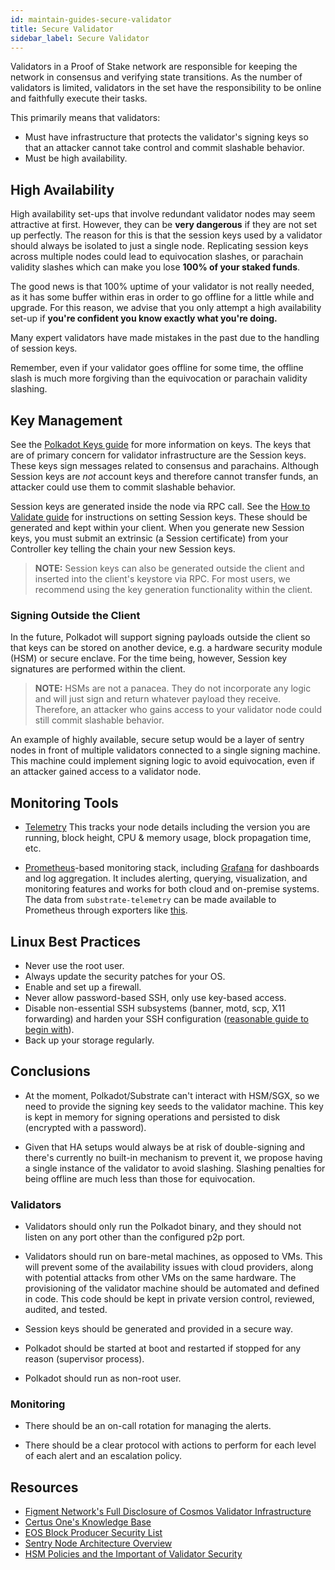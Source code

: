 ```yaml
---
id: maintain-guides-secure-validator
title: Secure Validator
sidebar_label: Secure Validator
---
```


Validators in a Proof of Stake network are responsible for keeping the network in consensus and
verifying state transitions. As the number of validators is limited, validators in the set have the
responsibility to be online and faithfully execute their tasks.

This primarily means that validators:

- Must have infrastructure that protects the validator's signing keys so that an attacker cannot
  take control and commit slashable behavior.
- Must be high availability.

## High Availability

High availability set-ups that involve redundant validator nodes may seem attractive at first.
However, they can be **very dangerous** if they are not set up perfectly. The reason for this is
that the session keys used by a validator should always be isolated to just a single node.
Replicating session keys across multiple nodes could lead to equivocation slashes, or parachain 
validity slashes which can make you lose **100% of your staked funds**.

The good news is that 100% uptime of your validator is not really needed, as it has some buffer
within eras in order to go offline for a little while and upgrade. For this reason, we advise that
you only attempt a high availability set-up if **you're confident you know exactly what you're doing.**

Many expert validators have made mistakes in the past due to the handling of session keys.

Remember, even if your validator goes offline for some time, the offline slash is much more 
forgiving than the equivocation or parachain validity slashing.

## Key Management

See the [Polkadot Keys guide](https://wiki.polkadot.network/en/latest/polkadot/learn/keys/) for more
information on keys. The keys that are of primary concern for validator infrastructure are the
Session keys. These keys sign messages related to consensus and parachains. Although Session keys
are _not_ account keys and therefore cannot transfer funds, an attacker could use them to commit
slashable behavior.

Session keys are generated inside the node via RPC call. See the
[How to Validate guide](maintain-guides-how-to-validate-polkadot#set-session-keys)
for instructions on setting Session keys. These should be generated and kept within your client.
When you generate new Session keys, you must submit an extrinsic (a Session certificate) from your
Controller key telling the chain your new Session keys.

> **NOTE:** Session keys can also be generated outside the client and inserted into the client's
> keystore via RPC. For most users, we recommend using the key generation functionality within the
> client.

### Signing Outside the Client

In the future, Polkadot will support signing payloads outside the client so that keys can be stored
on another device, e.g. a hardware security module (HSM) or secure enclave. For the time being,
however, Session key signatures are performed within the client.

> **NOTE:** HSMs are not a panacea. They do not incorporate any logic and will just sign and return
> whatever payload they receive. Therefore, an attacker who gains access to your validator node
> could still commit slashable behavior.

An example of highly available, secure setup would be a layer of sentry nodes in front of multiple
validators connected to a single signing machine. This machine could implement signing logic to
avoid equivocation, even if an attacker gained access to a validator node.

## Monitoring Tools

- [Telemetry](https://github.com/paritytech/substrate-telemetry) This tracks your node details
  including the version you are running, block height, CPU & memory usage, block propagation time,
  etc.

- [Prometheus](https://prometheus.io/)-based monitoring stack, including
  [Grafana](https://grafana.com) for dashboards and log aggregation. It includes alerting, querying,
  visualization, and monitoring features and works for both cloud and on-premise systems. The data
  from `substrate-telemetry` can be made available to Prometheus through exporters like
  [this](https://github.com/w3f/substrate-telemetry-exporter).

## Linux Best Practices

- Never use the root user.
- Always update the security patches for your OS.
- Enable and set up a firewall.
- Never allow password-based SSH, only use key-based access.
- Disable non-essential SSH subsystems (banner, motd, scp, X11 forwarding) and harden your SSH
  configuration
  ([reasonable guide to begin with](https://stribika.github.io/2015/01/04/secure-secure-shell.html)).
- Back up your storage regularly.

## Conclusions

- At the moment, Polkadot/Substrate can't interact with HSM/SGX, so we need to provide the signing
  key seeds to the validator machine. This key is kept in memory for signing operations and
  persisted to disk (encrypted with a password).

- Given that HA setups would always be at risk of double-signing and there's currently no built-in
  mechanism to prevent it, we propose having a single instance of the validator to avoid slashing.
  Slashing penalties for being offline are much less than those for equivocation.

### Validators

- Validators should only run the Polkadot binary, and they should not listen on any port other than
  the configured p2p port.

- Validators should run on bare-metal machines, as opposed to VMs. This will prevent some of the
  availability issues with cloud providers, along with potential attacks from other VMs on the same
  hardware. The provisioning of the validator machine should be automated and defined in code. This
  code should be kept in private version control, reviewed, audited, and tested.

- Session keys should be generated and provided in a secure way.

- Polkadot should be started at boot and restarted if stopped for any reason (supervisor process).

- Polkadot should run as non-root user.

### Monitoring

- There should be an on-call rotation for managing the alerts.

- There should be a clear protocol with actions to perform for each level of each alert and an
  escalation policy.

## Resources

- [Figment Network's Full Disclosure of Cosmos Validator Infrastructure](https://medium.com/figment-networks/full-disclosure-figments-cosmos-validator-infrastructure-3bc707283967)
- [Certus One's Knowledge Base](https://kb.certus.one/)
- [EOS Block Producer Security List](https://github.com/slowmist/eos-bp-nodes-security-checklist)
- [Sentry Node Architecture Overview](https://forum.cosmos.network/t/sentry-node-architecture-overview/454)
- [HSM Policies and the Important of Validator Security](https://medium.com/loom-network/hsm-policies-and-the-importance-of-validator-security-ec8a4cc1b6f)
